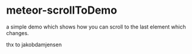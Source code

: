 meteor-scrollToDemo
===================

a simple demo which shows how you can scroll to the last element which changes.

thx to jakobdamjensen
